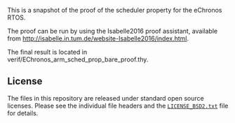 This is a snapshot of the proof of the scheduler property for the
eChronos RTOS.

The proof can be run by using the Isabelle2016 proof assistant,
available from
http://isabelle.in.tum.de/website-Isabelle2016/index.html.

The final result is located in verif/EChronos_arm_sched_prop_bare_proof.thy.


License
-------

The files in this repository are released under standard open source
licenses. Please see the individual file headers and the
[`LICENSE_BSD2.txt`](LICENSE_BSD2.txt) file for details.